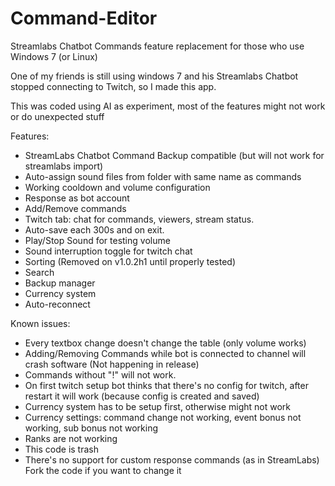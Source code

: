 # Command-Editor
Streamlabs Chatbot Commands feature replacement for those who use Windows 7 (or Linux)

One of my friends is still using windows 7 and his Streamlabs Chatbot stopped connecting to Twitch, so I made this app.

This was coded using AI as experiment, most of the features might not work or do unexpected stuff

Features:

- StreamLabs Chatbot Command Backup compatible (but will not work for streamlabs import)
- Auto-assign sound files from folder with same name as commands
- Working cooldown and volume configuration
- Response as bot account
- Add/Remove commands
- Twitch tab: chat for commands, viewers, stream status.
- Auto-save each 300s and on exit.
- Play/Stop Sound for testing volume
- Sound interruption toggle for twitch chat
- Sorting (Removed on v1.0.2h1 until properly tested)
- Search
- Backup manager
- Currency system
- Auto-reconnect

Known issues:

- Every textbox change doesn't change the table (only volume works)
- Adding/Removing Commands while bot is connected to channel will crash software (Not happening in release)
- Commands without "!" will not work.
- On first twitch setup bot thinks that there's no config for twitch, after restart it will work (because config is created and saved)
- Currency system has to be setup first, otherwise might not work
- Currency settings: command change not working, event bonus not working, sub bonus not working
- Ranks are not working
- This code is trash
- There's no support for custom response commands (as in StreamLabs)
Fork the code if you want to change it
